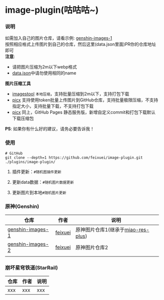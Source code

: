 # image-plugin(咕咕咕~)

### 说明

如需加入自己的图片仓库，请看示例: [genshin-images-1](https://github.com/feixuei/genshin-images-1)  
按照相应格式上传图片到自己的仓库，然后这里(data.json里面)PR你的仓库地址即可  
**注意**: 

- 请把图片压缩为2m以下webp格式  
- [data.json](./data/data.json)中请勿使用相同的name   

**图片压缩工具**
- [imagestool](https://imagestool.com/zh_CN/compress-images-to-specified-size)   `本地压缩`，支持批量压缩到2m以下，支持打包下载
- [picx](https://picx.xpoet.cn/#/toolbox/compress)   支持使用token批量上传图片到GitHub仓库，支持批量极限压缩，不支持指定大小，支持批量下载，不支持打包下载
- [picx](https://picx.feixue.icu/#/toolbox/compress)   同上，GitHub Pages 静态服务版，新增自定义commit和打包下载默认下载压缩包

**PS**: 如果你有什么好的建议，请务必要告诉我！  

### 使用

```shell
# GitHub
git clone --depth=1 https://github.com/feixuei/image-plugin.git ./plugins/image-plugin/

```

1. 插件更新：`#随机图插件更新`

2. 更新data数据：`#随机图片数据更新`

3. 更新图片到本地`#随机图片更新`

### 原神(Genshin)

| 仓库 | 作者 | 说明 |
| ---- | ---- | ---- |
| [genshin-images-1](https://github.com/feixuei/genshin-images-1) | [feixuei](https://github.com/feixuei) | 原神图片仓库1(继承于[miao-res-plus](https://gitee.com/yoimiya-kokomi/miao-res-plus)) |
| [genshin-images-2](https://github.com/feixuei/genshin-images-2) | [feixuei](https://github.com/feixuei) | 原神图片仓库2 |
|  |  |  |

### 崩坏星穹铁道(StarRail)

| 仓库 | 作者 | 说明 |
| ---- | ---- | ---- |
| xxx  | xxx  | xxx  |

 
